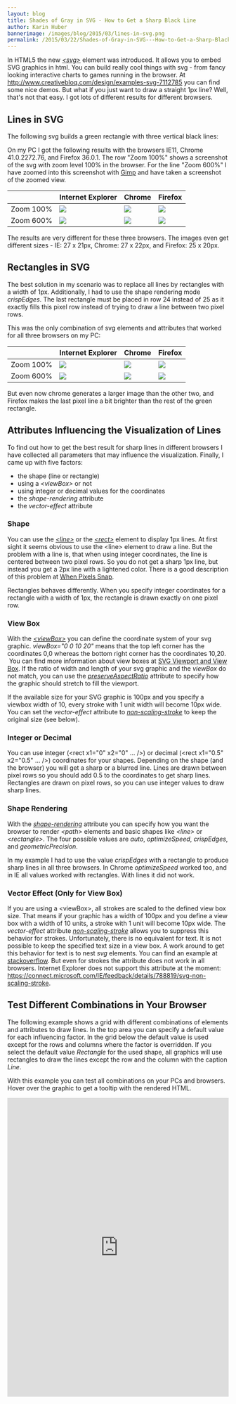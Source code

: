 ```yaml
---
layout: blog
title: Shades of Gray in SVG - How to Get a Sharp Black Line
author: Karin Huber
bannerimage: /images/blog/2015/03/lines-in-svg.png
permalink: /2015/03/22/Shades-of-Gray-in-SVG---How-to-Get-a-Sharp-Black-Line
---
```


<p xmlns="http://www.w3.org/1999/xhtml">In HTML5 the new <a href="https://developer.mozilla.org/de/docs/Web/SVG" target="_blank"><em>&lt;svg&gt;</em></a> element was introduced. It allows you to embed SVG graphics in html. You can build really cool things with svg - from fancy looking interactive charts to games running in the browser. At <a href="http://www.creativebloq.com/design/examples-svg-7112785" target="_blank">http://www.creativebloq.com/design/examples-svg-7112785</a><span data-mce-type="bookmark" id="mce_3_start" data-mce-style="overflow:hidden;line-height:0px" style="overflow:hidden;line-height:0px"> you can find some nice demos.</span> But what if you just want to draw a straight 1px line? Well, that's not that easy. I got lots of different results for different browsers.</p><h2 xmlns="http://www.w3.org/1999/xhtml">Lines in SVG</h2><p xmlns="http://www.w3.org/1999/xhtml">The following svg builds a green rectangle with three vertical black lines:</p><f:function name="Composite.Web.Html.SyntaxHighlighter" xmlns:f="http://www.composite.net/ns/function/1.0">
  <f:param name="SourceCode" value="&lt;svg height=&quot;20&quot; width=&quot;25&quot;&gt;&#xA;    &lt;rect fill=&quot;#bbd435&quot; height=&quot;100%&quot; width=&quot;100%&quot; y=&quot;0&quot; x=&quot;0&quot;&gt;&lt;/rect&gt;&#xA;    &lt;line stroke=&quot;black&quot; stroke-width=&quot;1&quot; y2=&quot;100%&quot; y1=&quot;0&quot; x2=&quot;0&quot; x1=&quot;0&quot;&gt;&lt;/line&gt;&#xA;    &lt;line stroke=&quot;black&quot; stroke-width=&quot;1&quot; y2=&quot;100%&quot; y1=&quot;0&quot; x2=&quot;12&quot; x1=&quot;12&quot;&gt;&lt;/line&gt;&#xA;    &lt;line stroke=&quot;black&quot; stroke-width=&quot;1&quot; y2=&quot;100%&quot; y1=&quot;0&quot; x2=&quot;25&quot; x1=&quot;25&quot;&gt;&lt;/line&gt;&#xA;&lt;/svg&gt;" />
  <f:param name="CodeType" value="xhtml" />
</f:function><p xmlns="http://www.w3.org/1999/xhtml">On my PC I got the following results with the browsers IE11, Chrome 41.0.2272.76, and Firefox 36.0.1. The row "Zoom 100%" shows a screenshot of the svg with zoom level 100% in the browser. For the line "Zoom 600%" I have zoomed into this screenshot with <a href="http://www.gimp.org/" target="_blank">Gimp</a> and have taken a screenshot of the zoomed view.</p><table class="table" xmlns="http://www.w3.org/1999/xhtml">
  <thead>
    <tr>
      <th></th>
      <th>Internet Explorer</th>
      <th>Chrome</th>
      <th>Firefox</th>
    </tr>
  </thead>
  <tbody>
    <tr>
      <td>Zoom 100%</td>
      <td>
        <img src="{{site.baseurl}}images/blog/2015/03/svg_line_ie_100.png" />
      </td>
      <td>
        <img src="{{site.baseurl}}images/blog/2015/03/svg_line_chrome_100.png" />
      </td>
      <td>
        <img src="{{site.baseurl}}images/blog/2015/03/svg_line_firefox_100.png" />
      </td>
    </tr>
    <tr>
      <td>Zoom 600%</td>
      <td>
        <img src="{{site.baseurl}}images/blog/2015/03/svg_line_ie_600.png" />
      </td>
      <td>
        <img src="{{site.baseurl}}images/blog/2015/03/svg_line_chrome_600.png" />
      </td>
      <td>
        <img src="{{site.baseurl}}images/blog/2015/03/svg_line_firefox_600.png" />
      </td>
    </tr>
  </tbody>
</table><p xmlns="http://www.w3.org/1999/xhtml">The results are very different for these three browsers. The images even get different sizes - IE: 27 x 21px, Chrome: 27 x 22px, and Firefox: 25 x 20px.</p><h2 xmlns="http://www.w3.org/1999/xhtml">Rectangles in SVG</h2><p xmlns="http://www.w3.org/1999/xhtml">The best solution in my scenario was to replace all lines by rectangles with a width of 1px. Additionally, I had to use the shape rendering mode <em>crispEdges</em>. The last rectangle must be placed in row 24 instead of 25 as it exactly fills this pixel row instead of trying to draw a line between two pixel rows.</p><f:function name="Composite.Web.Html.SyntaxHighlighter" xmlns:f="http://www.composite.net/ns/function/1.0">
  <f:param name="SourceCode" value="&lt;svg width=&quot;25&quot; height=&quot;20&quot;&gt;&#xA;&#x9;&lt;rect x=&quot;0&quot; y=&quot;0&quot; width=&quot;100%&quot; height=&quot;100%&quot; fill=&quot;#bbd435&quot;&gt;&lt;/rect&gt;&#xA;&#x9;&lt;rect x=&quot;0&quot; y=&quot;0&quot; width=&quot;1&quot; height=&quot;100%&quot; fill=&quot;black&quot; shape-rendering=&quot;crispEdges&quot;&gt;&lt;/rect&gt;&#xA;&#x9;&lt;rect x=&quot;12&quot; y=&quot;0&quot; width=&quot;1&quot; height=&quot;100%&quot; fill=&quot;black&quot; shape-rendering=&quot;crispEdges&quot;&gt;&lt;/rect&gt;&#xA;&#x9;&lt;rect x=&quot;24&quot; y=&quot;0&quot; width=&quot;1&quot; height=&quot;100%&quot; fill=&quot;black&quot; shape-rendering=&quot;crispEdges&quot;&gt;&lt;/rect&gt;&#xA;&lt;/svg&gt;" />
  <f:param name="CodeType" value="xhtml" />
</f:function><p xmlns="http://www.w3.org/1999/xhtml">This was the only combination of svg elements and attributes that worked for all three browsers on my PC:</p><table class="table" xmlns="http://www.w3.org/1999/xhtml">
  <thead>
    <tr>
      <th></th>
      <th>Internet Explorer</th>
      <th>Chrome</th>
      <th>Firefox</th>
    </tr>
  </thead>
  <tbody>
    <tr>
      <td>Zoom 100%</td>
      <td>
        <img src="{{site.baseurl}}images/blog/2015/03/svg_rectangle_ie_100.png" />
      </td>
      <td>
        <img src="{{site.baseurl}}images/blog/2015/03/svg_rectangle_chrome_100.png" />
      </td>
      <td>
        <img src="{{site.baseurl}}images/blog/2015/03/svg_rectangle_firefox_100.png" />
      </td>
    </tr>
    <tr>
      <td>Zoom 600%</td>
      <td>
        <img src="{{site.baseurl}}images/blog/2015/03/svg_rectangle_ie_600.png" />
      </td>
      <td>
        <img src="{{site.baseurl}}images/blog/2015/03/svg_rectangle_chrome_600.png" />
      </td>
      <td>
        <img src="{{site.baseurl}}images/blog/2015/03/svg_rectangle_firefox_600.png" />
      </td>
    </tr>
  </tbody>
</table><p xmlns="http://www.w3.org/1999/xhtml">But even now chrome generates a larger image than the other two, and Firefox makes the last pixel line a bit brighter than the rest of the green rectangle.</p><h2 xmlns="http://www.w3.org/1999/xhtml">Attributes Influencing the Visualization of Lines</h2><p xmlns="http://www.w3.org/1999/xhtml">To find out how to get the best result for sharp lines in different browsers I have collected all parameters that may influence the visualization. Finally, I came up with five factors:</p><ul xmlns="http://www.w3.org/1999/xhtml">
  <li>the shape (line or rectangle)</li>
  <li>using a <em>&lt;viewBox&gt;</em> or not</li>
  <li>using integer or decimal values for the coordinates</li>
  <li>the <em>shape-rendering</em> attribute</li>
  <li>the <em>vector-effect</em> attribute</li>
</ul><h3 xmlns="http://www.w3.org/1999/xhtml">Shape</h3><p xmlns="http://www.w3.org/1999/xhtml">You can use the <a href="https://developer.mozilla.org/de/docs/Web/SVG/Element/line" target="_blank"><em>&lt;line&gt;</em></a> or the <a href="https://developer.mozilla.org/en-US/docs/Web/SVG/Element/rect" target="_blank"><em>&lt;rect&gt;</em></a> element to display 1px lines. At first sight it seems obvious to use the &lt;line&gt; element to draw a line. But the problem with a line is, that when using integer coordinates, the line is centered between two pixel rows. So you do not get a sharp 1px line, but instead you get a 2px line with a lightened color. There is a good description of this problem at <a href="http://rwillustrator.blogspot.co.at/2010/08/when-pixels-snap-antialiasing-in.html" target="_blank">When Pixels Snap</a>.</p><p xmlns="http://www.w3.org/1999/xhtml">Rectangles behaves differently. When you specify integer coordinates for a rectangle with a width of 1px, the rectangle is drawn exactly on one pixel row.</p><h3 xmlns="http://www.w3.org/1999/xhtml">View Box</h3><p xmlns="http://www.w3.org/1999/xhtml">With the <a href="https://developer.mozilla.org/en-US/docs/Web/SVG/Attribute/viewBox" target="_blank"><em>&lt;viewBox&gt;</em></a> you can define the coordinate system of your svg graphic. <em>viewBox="0 0 10 20"</em> means that the top left corner has the coordinates 0,0 whereas the bottom right corner has the coordinates 10,20.  You can find more information about view boxes at <a href="http://tutorials.jenkov.com/svg/svg-viewport-view-box.html" target="_blank">SVG Viewport and View Box</a>. If the ratio of width and length of your svg graphic and the <em>viewBox</em> do not match, you can use the <a href="https://developer.mozilla.org/en-US/docs/Web/SVG/Attribute/preserveAspectRatio" target="_blank"><em>preserveAspectRatio</em></a> attribute to specify how the graphic should stretch to fill the viewport.</p><p xmlns="http://www.w3.org/1999/xhtml">If the available size for your SVG graphic is 100px and you specify a viewbox width of 10, every stroke with 1 unit width will become 10px wide. You can set the <em>vector-effect</em> attribute to <a href="http://www.w3.org/TR/SVGTiny12/painting.html#NonScalingStroke" target="_blank"><em>non-scaling-stroke</em></a> to keep the original size (see below).</p><h3 xmlns="http://www.w3.org/1999/xhtml">Integer or Decimal</h3><p xmlns="http://www.w3.org/1999/xhtml">You can use integer (&lt;rect x1="0" x2="0" ... /&gt;) or decimal (&lt;rect x1="0.5" x2="0.5" ... /&gt;) coordinates for your shapes. Depending on the shape (and the browser) you will get a sharp or a blurred line. Lines are drawn between pixel rows so you should add 0.5 to the coordinates to get sharp lines. Rectangles are drawn on pixel rows, so you can use integer values to draw sharp lines.</p><h3 xmlns="http://www.w3.org/1999/xhtml">Shape Rendering</h3><p xmlns="http://www.w3.org/1999/xhtml">With the <a href="https://developer.mozilla.org/en-US/docs/Web/SVG/Attribute/shape-rendering" target="_blank"><em>shape-rendering</em></a> attribute you can specify how you want the browser to render <em>&lt;path&gt;</em> elements and basic shapes like <em>&lt;line&gt;</em> or <em>&lt;rectangle&gt;</em>. The four possible values are <em>auto</em>, <em>optimizeSpeed</em>, <em>crispEdges</em>, and <em>geometricPrecision</em>.</p><p xmlns="http://www.w3.org/1999/xhtml">In my example I had to use the value <em>crispEdges</em> with a rectangle to produce sharp lines in all three browsers. In Chrome <em>optimizeSpeed</em> worked too, and in IE all values worked with rectangles. With lines it did not work.</p><h3 xmlns="http://www.w3.org/1999/xhtml">Vector Effect (Only for View Box)</h3><p xmlns="http://www.w3.org/1999/xhtml">If you are using a &lt;viewBox&gt;, all strokes are scaled to the defined view box size. That means if your graphic has a width of 100px and you define a view box with a width of 10 units, a stroke with 1 unit will become 10px wide. The <em>vector-effect</em> attribute <a href="http://www.w3.org/TR/SVGTiny12/painting.html#NonScalingStroke" target="_blank"><em>non-scaling-stroke</em></a> allows you to suppress this behavior for strokes. Unfortunately, there is no equivalent for text. It is not possible to keep the specified text size in a view box. A work around to get this behavior for text is to nest <em>svg</em> elements. You can find an example at <a href="http://stackoverflow.com/questions/18208139/svg-viewbox-should-not-resize-the-text-fontsize" target="_blank">stackoverflow</a>. But even for strokes the attribute does not work in all browsers. Internet Explorer does not support this attribute at the moment: <a href="https://connect.microsoft.com/IE/feedback/details/788819/svg-non-scaling-stroke. ">https://connect.microsoft.com/IE/feedback/details/788819/svg-non-scaling-stroke</a>.</p><h2 xmlns="http://www.w3.org/1999/xhtml">Test Different Combinations in Your Browser</h2><p xmlns="http://www.w3.org/1999/xhtml">The following example shows a grid with different combinations of elements and attributes to draw lines. In the top area you can specify a default value for each influencing factor. In the grid below the default value is used except for the rows and columns where the factor is overridden. If you select the default value <em>Rectangle</em> for the used shape, all graphics will use rectangles to draw the lines except the row and the column with the caption <em>Line</em>.</p><p xmlns="http://www.w3.org/1999/xhtml">With this example you can test all combinations on your PCs and browsers. Hover over the graphic to get a tooltip with the rendered HTML.</p><iframe width="100%" height="680" src="https://jsfiddle.net/karin112358/wg0dz3gm/embedded/result/" allowfullscreen="allowfullscreen" frameborder="0" xmlns="http://www.w3.org/1999/xhtml"></iframe>